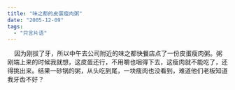 ```yaml
---
title: "味之都的皮蛋瘦肉粥"
date: "2005-12-09"
tags: 
  - "只言片语"
---
```


    因为刚拔了牙，所以中午去公司附近的味之都快餐店点了一份皮蛋瘦肉粥。粥刚端上来的时候我就想，这皮蛋还行，不用嚼也咽得下去，这瘦肉就不能吃了，还得挑出来。结果一砂锅的粥，从头吃到尾，一块瘦肉也没看到，难道他们老板知道我牙齿不好？
